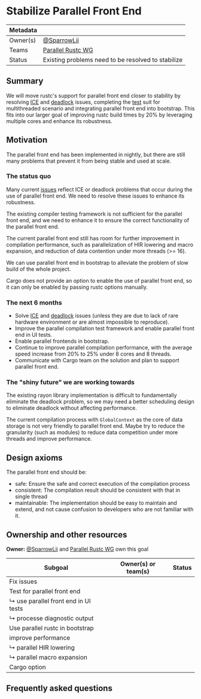# Stabilize Parallel Front End

| Metadata |                           |
| -------- |---------------------------|
| Owner(s) | [@SparrowLii]             |
| Teams    | [Parallel Rustc WG] |
| Status   | Existing problems need to be resolved to stabilize                          |

## Summary

We will move rustc's support for parallel front end closer to stability by resolving [ICE] and [deadlock] issues, completing the [test] suit for multithreaded scenario and integrating parallel front end into bootstrap. This fits into our larger goal of improving rustc build times by 20% by leveraging multiple cores and enhance its robustness.

## Motivation

The parallel front end has been implemented in nightly, but there are still many problems that prevent it from being stable and used at scale.

### The status quo

Many current [issues] reflect ICE or deadlock problems that occur during the use of parallel front end. We need to resolve these issues to enhance its robustness.

The existing compiler testing framework is not sufficient for the parallel front end, and we need to enhance it to ensure the correct functionality of the parallel front end.

The current parallel front end still has room for further improvement in compilation performance, such as parallelization of HIR lowering and macro expansion, and reduction of data contention under more threads (>= 16).

We can use parallel front end in bootstrap to alleviate the problem of slow build of the whole project.

Cargo does not provide an option to enable the use of parallel front end, so it can only be enabled by passing rustc options manually.

### The next 6 months

- Solve [ICE] and [deadlock] issues (unless they are due to lack of rare hardware environment or are almost impossible to reproduce).
- Improve the parallel compilation test framework and enable parallel front end in UI tests.
- Enable parallel frontends in bootstrap.
- Continue to improve parallel compilation performance, with the average speed increase from 20% to 25% under 8 cores and 8 threads.
- Communicate with Cargo team on the solution and plan to support parallel front end.

### The "shiny future" we are working towards

The existing rayon library implementation is difficult to fundamentally eliminate the deadlock problem, so we may need a better scheduling design to eliminate deadlock without affecting performance.

The current compilation process with `GlobalContext` as the core of data storage is not very friendly to parallel front end. Maybe try to reduce the granularity (such as modules) to reduce data competition under more threads and improve performance.

## Design axioms

The parallel front end should be:
- safe: Ensure the safe and correct execution of the compilation process
- consistent: The compilation result should be consistent with that in single thread
- maintainable: The implementation should be easy to maintain and extend, and not cause confusion to developers who are not familiar with it.

[da]: ../about/design_axioms.md

## Ownership and other resources

**Owner:** [@SparrowLii] and [Parallel Rustc WG] own this goal

| Subgoal                              | Owner(s) or team(s) | Status |
|--------------------------------------|---------------------| ------ |
| Fix issues                           |                     |        |
| Test for parallel front end          |                     |        |
| ↳ use parallel front end in UI tests |                     |        |
| ↳ processe diagnostic output         |                     |        |
| Use parallel rustc in bootstrap      |                     |        |
| improve performance                  |                     |        |
| ↳ parallel HIR lowering              |                     |        |
| ↳ parallel macro expansion           |                     |        |
| Cargo option                         |                     |        |

## Frequently asked questions


[@SparrowLii]: https://github.com/SparrowLii
[Parallel Rustc WG]: https://www.rust-lang.org/governance/teams/compiler#team-wg-parallel-rustc
[ICE]: https://github.com/rust-lang/rust/issues?q=is%3Aopen+label%3AWG-compiler-parallel+ice
[deadlock]: https://github.com/rust-lang/rust/issues?q=is%3Aopen+label%3AWG-compiler-parallel+deadlock
[test]: https://github.com/rust-lang/rust/issues/118698
[issues]: https://github.com/rust-lang/rust/labels/WG-compiler-parallel